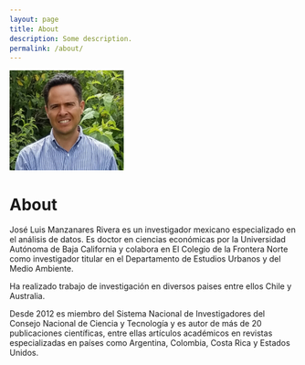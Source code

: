 ```yaml
---
layout: page
title: About
description: Some description.
permalink: /about/
---
```


<img class="img-rounded" src="/assets/img/uploads/profile.png" alt="Thiago Rossener" width="200">

# About

José Luis Manzanares Rivera es un investigador mexicano especializado en el análisis de datos. Es doctor en ciencias económicas por la Universidad Autónoma de Baja California y colabora en El Colegio de la Frontera Norte como investigador titular en el Departamento de Estudios Urbanos y del Medio Ambiente.

Ha realizado trabajo de investigación en diversos paises entre ellos Chile y Australia.

Desde 2012 es miembro del Sistema Nacional de Investigadores del Consejo Nacional de Ciencia y Tecnología y es autor de más de 20 publicaciones científicas, entre ellas artículos académicos en revistas especializadas en países como Argentina, Colombia, Costa Rica y Estados Unidos.

